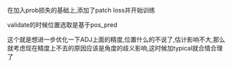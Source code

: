 在加入prob损失的基础上,添加了patch loss并开始训练

validate的时候位置选取是基于pos_pred

这个就是想进一步优化一下ADJ上面的精度,位置什么的不说了,估计影响不大,那么就考虑现在精度上不去的原因应该是角度的歧义影响,这时候加typical就合情合理了
